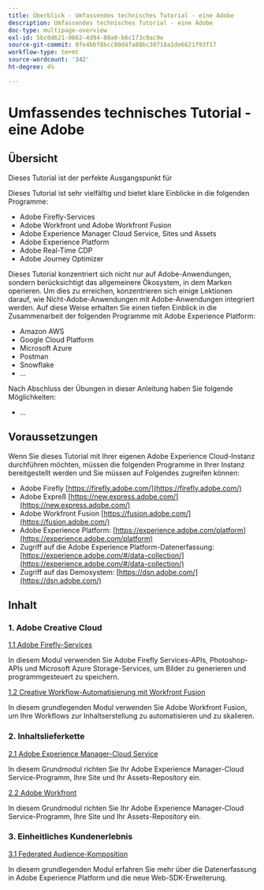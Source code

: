 ```yaml
---
title: Überblick - Umfassendes technisches Tutorial - eine Adobe
description: Umfassendes technisches Tutorial - eine Adobe
doc-type: multipage-overview
exl-id: 5bc0d621-0662-4d94-80a0-b6c173c0ac9e
source-git-commit: 0fe4bbf6bcc80d4fa88bc30718a1de6621f93f17
workflow-type: tm+mt
source-wordcount: '342'
ht-degree: 4%

---
```


# Umfassendes technisches Tutorial - eine Adobe

## Übersicht

Dieses Tutorial ist der perfekte Ausgangspunkt für

Dieses Tutorial ist sehr vielfältig und bietet klare Einblicke in die folgenden Programme:

- Adobe Firefly-Services
- Adobe Workfront und Adobe Workfront Fusion
- Adobe Experience Manager Cloud Service, Sites und Assets
- Adobe Experience Platform
- Adobe Real-Time CDP
- Adobe Journey Optimizer


Dieses Tutorial konzentriert sich nicht nur auf Adobe-Anwendungen, sondern berücksichtigt das allgemeinere Ökosystem, in dem Marken operieren. Um dies zu erreichen, konzentrieren sich einige Lektionen darauf, wie Nicht-Adobe-Anwendungen mit Adobe-Anwendungen integriert werden. Auf diese Weise erhalten Sie einen tiefen Einblick in die Zusammenarbeit der folgenden Programme mit Adobe Experience Platform:

- Amazon AWS
- Google Cloud Platform
- Microsoft Azure
- Postman
- Snowflake
- ...

Nach Abschluss der Übungen in dieser Anleitung haben Sie folgende Möglichkeiten:

- ...

## Voraussetzungen

Wenn Sie dieses Tutorial mit Ihrer eigenen Adobe Experience Cloud-Instanz durchführen möchten, müssen die folgenden Programme in Ihrer Instanz bereitgestellt werden und Sie müssen auf Folgendes zugreifen können:

- Adobe Firefly [https://firefly.adobe.com/](https://firefly.adobe.com/)
- Adobe Expreß [https://new.express.adobe.com/](https://new.express.adobe.com/)
- Adobe Workfront Fusion [https://fusion.adobe.com/](https://fusion.adobe.com/)
- Adobe Experience Platform: [https://experience.adobe.com/platform](https://experience.adobe.com/platform)
- Zugriff auf die Adobe Experience Platform-Datenerfassung: [https://experience.adobe.com/#/data-collection/](https://experience.adobe.com/#/data-collection/)
- Zugriff auf das Demosystem: [https://dsn.adobe.com/](https://dsn.adobe.com/)

## Inhalt

### 1. Adobe Creative Cloud

[1.1 Adobe Firefly-Services](./modules/creative-cloud/module1.1/firefly-services.md)

In diesem Modul verwenden Sie Adobe Firefly Services-APIs, Photoshop-APIs und Microsoft Azure Storage-Services, um Bilder zu generieren und programmgesteuert zu speichern.

[1.2 Creative Workflow-Automatisierung mit Workfront Fusion](./modules/creative-cloud/module1.2/automation.md)

In diesem grundlegenden Modul verwenden Sie Adobe Workfront Fusion, um Ihre Workflows zur Inhaltserstellung zu automatisieren und zu skalieren.

### 2. Inhaltslieferkette

[2.1 Adobe Experience Manager-Cloud Service](./modules/csc/module2.1/aemcs.md)

In diesem Grundmodul richten Sie Ihr Adobe Experience Manager-Cloud Service-Programm, Ihre Site und Ihr Assets-Repository ein.

[2.2 Adobe Workfront](./modules/csc/module2.2/workfront.md)

In diesem Grundmodul richten Sie Ihr Adobe Experience Manager-Cloud Service-Programm, Ihre Site und Ihr Assets-Repository ein.

### 3. Einheitliches Kundenerlebnis

[3.1 Federated Audience-Komposition](./modules/uce/module3.1/fac.md)

In diesem grundlegenden Modul erfahren Sie mehr über die Datenerfassung in Adobe Experience Platform und die neue Web-SDK-Erweiterung.
